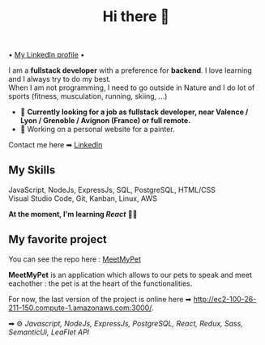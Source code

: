 <h1 align="center">Hi there 👋</h1>

<br> 
<p> •
  <a href="https://www.linkedin.com/in/iris-l-orsini/">My LinkedIn profile</a> •
</p>

I am a **fullstack developer** with a preference for **backend**. I love learning and I always try to do my best. 
<br> When I am not programming, I need to go outside in Nature and I do lot of sports (fitness, musculation, running, skiing, ...)

* 🤝 **Currently looking for a job as fullstack developer, near Valence / Lyon / Grenoble / Avignon (France) or full remote.** 
* 💼 Working on a personal website for a painter.

Contact me here ➡ [LinkedIn](https://www.linkedin.com/in/iris-l-orsini/)

## My Skills

JavaScript, NodeJs, ExpressJs, SQL, PostgreSQL, HTML/CSS
<br> Visual Studio Code, Git, Kanban, Linux, AWS

__At the moment, I'm learning ***React***__ 👩‍💻 


## My favorite project

You can see the repo here : [MeetMyPet](https://github.com/Iris-LO/MeetMyPet)

**MeetMyPet** is an application which allows to our pets to speak and meet eachother : the pet is at the heart of the functionalities.

For now, the last version of the project is online here ➡ http://ec2-100-26-211-150.compute-1.amazonaws.com:3000/.

➡ ⚙ *Javascript, NodeJs, ExpressJs, PostgreSQL, React, Redux, Sass, SemanticUi, LeaFlet API*
